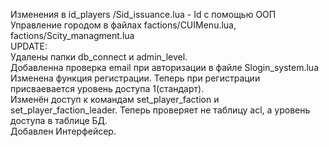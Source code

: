 Изменения в id_players /Sid_issuance.lua - Id с помощью ООП
<br>
Управление городом в файлах factions/CUIMenu.lua, factions/Scity_managment.lua
<br>
UPDATE:
<br>
Удалены папки db_connect и admin_level.
<br>
Добавленна проверка email при авторизации в файле Slogin_system.lua
<br>
Изменена функция регистрации. Теперь при регистрации присваевается уровень доступа 1(стандарт).
<br>
Изменён доступ к командам set_player_faction и set_player_faction_leader. Теперь проверяет  не таблицу acl, а уровень доступа в таблице БД.
<br>
Добавлен Интерфейсер.
